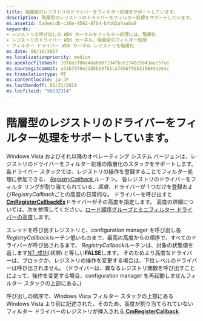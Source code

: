 ```yaml
---
title: 階層型のレジストリのドライバーをフィルター処理をサポートしています。
description: 階層型のレジストリのドライバーをフィルター処理をサポートしています。
ms.assetid: 5adeecdb-c26e-4502-87b4-bfb02a4aaba8
keywords:
- レジストリの呼び出しの WDK カーネルをフィルター処理には、階層化
- レジストリのドライバー WDK カーネル、階層型のフィルター処理
- フィルター ドライバー WDK カーネル レジストリを階層化
ms.date: 06/16/2017
ms.localizationpriority: medium
ms.openlocfilehash: 10f6a5f86e4ba8807194fbce1748c5943aec5fee
ms.sourcegitcommit: a33b7978e22d5bb9f65ca7056f955319049a2e4c
ms.translationtype: MT
ms.contentlocale: ja-JP
ms.lasthandoff: 01/31/2019
ms.locfileid: "56532314"
---
```

# <a name="supporting-layered-registry-filtering-drivers"></a>階層型のレジストリのドライバーをフィルター処理をサポートしています。


Windows Vista およびそれ以降のオペレーティング システム バージョンは、レジストリのドライバーをフィルター処理の階層化のスタックをサポートします。 各ドライバー スタックでは、レジストリの操作を登録することでフィルター処理に参加できる、 [ *RegistryCallback* ](https://msdn.microsoft.com/library/windows/hardware/ff560903)ルーチン。 各レジストリのドライバーをフィルタ リングが割り当てられている、*高度*、ドライバーが 1 つだけを登録および*RegistryCallback*ごとの高度の日常的な。 ドライバーを呼び出すと[ **CmRegisterCallbackEx**](https://msdn.microsoft.com/library/windows/hardware/ff541921)ドライバーがその高度を指定します。 高度の詳細については、次を参照してください。[ロード順序グループとミニフィルター ドライバーの高度](https://msdn.microsoft.com/library/windows/hardware/ff549689)します。

スレッドを呼び出すレジストリと、configuration manager を呼び出し各*RegistryCallback*ルーチン低いものまで、最高の高度からの順序で、すべてのドライバーが呼び出されるまで、 *RegistryCallback*ルーチンは、対象の状態値を返します[NT\_成功](using-ntstatus-values.md)(*状態*) と等しい**FALSE**します。 そのためより高度なドライバーは、ブロックか、レジストリの操作を変更する場合は、下位レベルのドライバーは呼び出されません。 (ドライバーは、異なるレジストリ関数を呼び出すことによって、操作を変更する場合、configuration manager を再起動しませんフィルター スタックの上部にある。)

呼び出しの順序で、Windows Vista フィルター スタックの上部にある Windows Vista より前に記述された、そのため、高度が割り当てられていないフィルター ドライバーのレジストリが挿入される[ **CmRegisterCallback**](https://msdn.microsoft.com/library/windows/hardware/ff541918).

 

 





